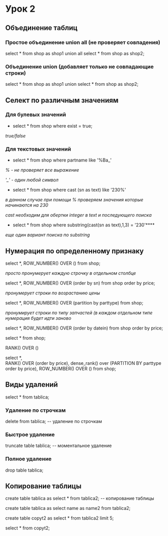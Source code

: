 # Урок 2

## Объединение таблиц

### Простое объединение **union all** (не проверяет совпадения)
select * from shop as shop1
union all
select * from shop as shop2;

### Объединение **union** (добавляет только не совпадающие строки)
select * from shop as shop1
union 
select * from shop as shop2;

## Селект по различным значениям 

### Для булевых значений

* select * from shop where exist = true;

*true/false*

### Для текстовых значений

* select * from shop where partname like '%Ba_'

*% - не проверяет все выражение*

*'_' - один любой символ*

* select * from shop where cast (sn as text) like '230%'

*в данном случае при помощи % проверяем значения которые начинаются на 230*

*cast необходим для обертки integer в text и последующего поиска*

* select * from shop where substring(cast(sn as text),1,3) = '230'****

*еще один вариант поиска по substring*

## Нумерация по определенному признаку

select *, ROW_NUMBER() OVER () from shop;

*просто пронумерует каждую строчку в отдельном столбце*

select *, ROW_NUMBER() OVER (order by sn) from shop order by price;

*пронумерует строки по возрастанию цены*

select *, ROW_NUMBER() OVER (partition by parttype) from shop;

*пронумирует строки по типу запчастей (в каждом отдельном типе нумерация будет идти заново*

select *, ROW_NUMBER() OVER (order by datein) from shop order by price;


select * from shop;

RANK() OVER ()

select *,  
RANK() OVER (order by price),
dense_rank() over (PARTITION BY parttype order by price),
ROW_NUMBER() OVER ()
from shop;

## Виды удалений

select * from tablica;

### Удаление по строчкам

delete from tablica; -- удаление по строчкам

### Быстрое удаление
truncate table tablica; -- моментальное удаление

### Полное удаление
drop table tablica;

## Копирование таблицы

create table tablica as 
select * from tablica2; -- копирование таблицы

create table tablica as 
select name as name2 from tablica2;

create table copyt2 as
select * from tablica2 limit 5;

select * from copyt2;
